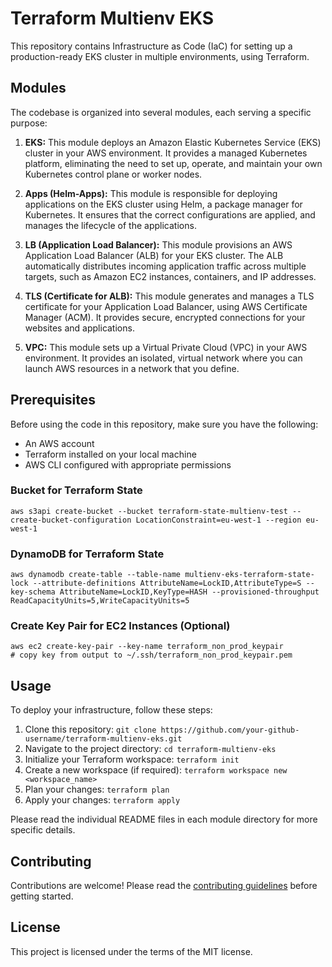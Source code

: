 # Terraform Multienv EKS

This repository contains Infrastructure as Code (IaC) for setting up a production-ready EKS cluster in multiple environments, using Terraform.

## Modules

The codebase is organized into several modules, each serving a specific purpose:

1. **EKS:** This module deploys an Amazon Elastic Kubernetes Service (EKS) cluster in your AWS environment. It provides a managed Kubernetes platform, eliminating the need to set up, operate, and maintain your own Kubernetes control plane or worker nodes.

2. **Apps (Helm-Apps):** This module is responsible for deploying applications on the EKS cluster using Helm, a package manager for Kubernetes. It ensures that the correct configurations are applied, and manages the lifecycle of the applications.

3. **LB (Application Load Balancer):** This module provisions an AWS Application Load Balancer (ALB) for your EKS cluster. The ALB automatically distributes incoming application traffic across multiple targets, such as Amazon EC2 instances, containers, and IP addresses.

4. **TLS (Certificate for ALB):** This module generates and manages a TLS certificate for your Application Load Balancer, using AWS Certificate Manager (ACM). It provides secure, encrypted connections for your websites and applications.

5. **VPC:** This module sets up a Virtual Private Cloud (VPC) in your AWS environment. It provides an isolated, virtual network where you can launch AWS resources in a network that you define.

## Prerequisites

Before using the code in this repository, make sure you have the following:

- An AWS account
- Terraform installed on your local machine
- AWS CLI configured with appropriate permissions

### Bucket for Terraform State
```
aws s3api create-bucket --bucket terraform-state-multienv-test --create-bucket-configuration LocationConstraint=eu-west-1 --region eu-west-1
```

### DynamoDB for Terraform State
```
aws dynamodb create-table --table-name multienv-eks-terraform-state-lock --attribute-definitions AttributeName=LockID,AttributeType=S --key-schema AttributeName=LockID,KeyType=HASH --provisioned-throughput ReadCapacityUnits=5,WriteCapacityUnits=5
```

### Create Key Pair for EC2 Instances (Optional)
```
aws ec2 create-key-pair --key-name terraform_non_prod_keypair
# copy key from output to ~/.ssh/terraform_non_prod_keypair.pem
```


## Usage

To deploy your infrastructure, follow these steps:

1. Clone this repository: `git clone https://github.com/your-github-username/terraform-multienv-eks.git`
2. Navigate to the project directory: `cd terraform-multienv-eks`
3. Initialize your Terraform workspace: `terraform init`
4. Create a new workspace (if required): `terraform workspace new <workspace_name>`
5. Plan your changes: `terraform plan`
6. Apply your changes: `terraform apply`

Please read the individual README files in each module directory for more specific details.

## Contributing

Contributions are welcome! Please read the [contributing guidelines](CONTRIBUTING.md) before getting started.

## License

This project is licensed under the terms of the MIT license. 
